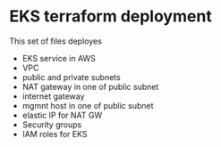# EKS terraform deployment
This set of files deployes 
- EKS service in AWS
- VPC
- public and private subnets
- NAT gateway in one of public subnet
- internet gateway
- mgmnt host in one of public subnet
- elastic IP for NAT GW
- Security groups
- IAM roles for EKS
